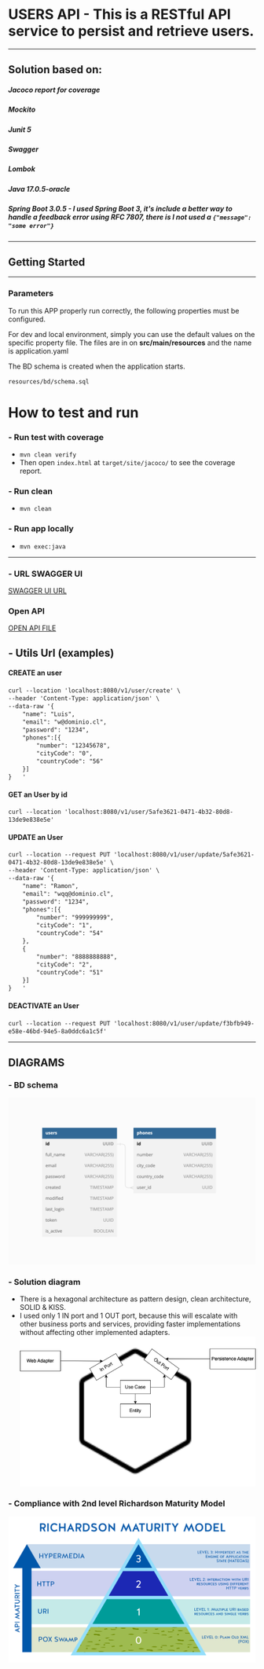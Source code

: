 # USERS API - This is a RESTful API service to persist and retrieve users.

____________________

## Solution based on:

##### Jacoco report for coverage

##### Mockito

##### Junit 5

##### Swagger

##### Lombok

##### Java 17.0.5-oracle

##### Spring Boot 3.0.5 - I used Spring Boot 3, it's include a better way to handle a feedback error using RFC 7807, there is I not used a `{"message": "some error"}`

____________________

##  Getting Started
____________________

### Parameters

To run this APP properly run correctly, the following properties must be configured.

For dev and local environment, simply you can use the default values on the specific property file.
The files are in on __src/main/resources__ and the name is application.yaml

The BD schema is created when the application starts.

```
resources/bd/schema.sql
```

# How to test and run

### - Run test with coverage

* ```mvn clean verify```
* Then open `index.html` at `target/site/jacoco/` to see the coverage report.

### - Run clean

* ```mvn clean```

### - Run app locally

* ```mvn exec:java```
---------------
### - URL SWAGGER UI
[SWAGGER UI URL](http://localhost:8080/swagger-ui/index.html#/)

### Open API
[OPEN API FILE](openApi.json)

## - Utils Url (examples)

#### CREATE an user
```
curl --location 'localhost:8080/v1/user/create' \
--header 'Content-Type: application/json' \
--data-raw '{
    "name": "Luis",
    "email": "w@dominio.cl",
    "password": "1234",
    "phones":[{
        "number": "12345678",
        "cityCode": "0",
        "countryCode": "56"
    }]
}   '
```
#### GET an User by id
```
curl --location 'localhost:8080/v1/user/5afe3621-0471-4b32-80d8-13de9e838e5e'
```

#### UPDATE an User
```
curl --location --request PUT 'localhost:8080/v1/user/update/5afe3621-0471-4b32-80d8-13de9e838e5e' \
--header 'Content-Type: application/json' \
--data-raw '{
    "name": "Ramon",
    "email": "wqq@dominio.cl",
    "password": "1234",
    "phones":[{
        "number": "999999999",
        "cityCode": "1",
        "countryCode": "54"
    },
    {
        "number": "8888888888",
        "cityCode": "2",
        "countryCode": "51"
    }]
}   '
```

#### DEACTIVATE an User
```
curl --location --request PUT 'localhost:8080/v1/user/update/f3bfb949-e58e-46bd-94e5-8a0ddc6a1c5f'
```
------------
## DIAGRAMS

### -  BD schema
![img.png](img.png)
### - Solution diagram
- There is a hexagonal architecture as pattern design, clean architecture, SOLID & KISS.
- I used only 1 IN port and 1 OUT port, because this will escalate with other business ports and services,
providing faster implementations without affecting other implemented adapters.
![img_1.png](img_1.png)
### - Compliance with 2nd level Richardson Maturity Model
![img_2.png](img_2.png)
